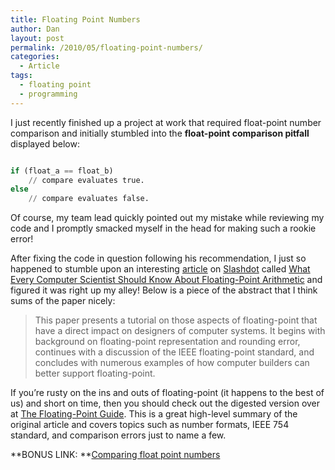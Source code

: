 ```yaml
---
title: Floating Point Numbers
author: Dan
layout: post
permalink: /2010/05/floating-point-numbers/
categories:
  - Article
tags:
  - floating point
  - programming
---
```

I just recently finished up a project at work that required float-point number comparison and initially stumbled into the **float-point comparison pitfall** displayed below:

```python

if (float_a == float_b)
    // compare evaluates true.
else
    // compare evaluates false.
```

Of course, my team lead quickly pointed out my mistake while reviewing my code and I promptly smacked myself in the head for making such a rookie error!

After fixing the code in question following his recommendation, I just so happened to stumble upon an interesting [article][1] on [Slashdot][2] called [What Every Computer Scientist Should Know About Floating-Point Arithmetic][3] and figured it was right up my alley! Below is a piece of the abstract that I think sums of the paper nicely:

> This paper presents a tutorial on those aspects of floating-point that have a direct impact on designers of computer systems. It begins with background on floating-point representation and rounding error, continues with a discussion of the IEEE floating-point standard, and concludes with numerous examples of how computer builders can better support floating-point.

If you&#8217;re rusty on the ins and outs of floating-point (it happens to the best of us) and short on time, then you should check out the digested version over at [The Floating-Point Guide][4]. This is a great high-level summary of the original article and covers topics such as number formats, IEEE 754 standard, and comparison errors just to name a few.

**BONUS LINK: **[Comparing float point numbers][5]

 [1]: http://developers.slashdot.org/story/10/05/02/1427214/What-Every-Programmer-Should-Know-About-Floating-Point-Arithmetic
 [2]: http://slashdot.org
 [3]: http://docs.sun.com/source/806-3568/ncg_goldberg.html
 [4]: http://floating-point-gui.de/
 [5]: http://www.cygnus-software.com/papers/comparingfloats/comparingfloats.htm
